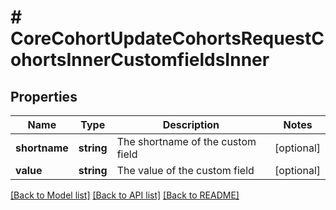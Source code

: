 # # CoreCohortUpdateCohortsRequestCohortsInnerCustomfieldsInner

## Properties

Name | Type | Description | Notes
------------ | ------------- | ------------- | -------------
**shortname** | **string** | The shortname of the custom field | [optional]
**value** | **string** | The value of the custom field | [optional]

[[Back to Model list]](../../README.md#models) [[Back to API list]](../../README.md#endpoints) [[Back to README]](../../README.md)

